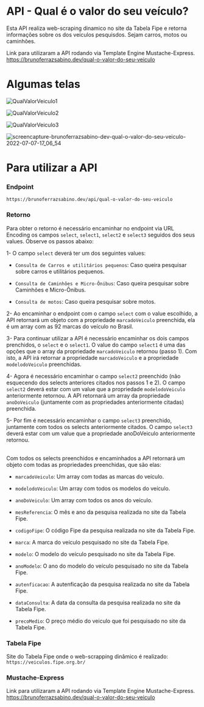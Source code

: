 # API - Qual é o valor do seu veículo?
Esta API realiza web-scraping dinamico no site da Tabela Fipe e retorna informações sobre os dos veículos pesquisdos. Sejam carros, motos ou caminhões. </br>

Link para utilizaram a API rodando via Template Engine Mustache-Express.</br>
<a href="https://brunoferrazsabino.dev/qual-o-valor-do-seu-veiculo" target="_blank">https://brunoferrazsabino.dev/qual-o-valor-do-seu-veiculo</a>

# Algumas telas

![QualValorVeiculo1](https://user-images.githubusercontent.com/28497887/177862584-e0c54100-a959-4a3f-a406-ee136ec68683.PNG)

![QualValorVeiculo2](https://user-images.githubusercontent.com/28497887/177862639-a4716138-595f-401f-b40e-c9b900b27efa.PNG)

![QualValorVeiculo3](https://user-images.githubusercontent.com/28497887/177862667-1a418c3a-9992-45b9-9048-48e158792ef6.PNG)

![screencapture-brunoferrazsabino-dev-qual-o-valor-do-seu-veiculo-2022-07-07-17_06_54](https://user-images.githubusercontent.com/28497887/177862683-3e2d7bcb-c6f5-4d73-88e9-73419137694b.png)

# Para utilizar a API

### Endpoint

`https://brunoferrazsabino.dev/api/qual-o-valor-do-seu-veiculo`

### Retorno

Para obter o retorno é necessário encaminhar no endpoint via URL Encoding os campos `select`, `select1`, `select2` e `select3` seguidos dos seus values. Observe os passos abaixo: </br>

1- O campo `select` deverá ter um dos seguintes values:

 * `Consulta de Carros e utilitários pequenos`: Caso queira pesquisar sobre carros e utilitários pequenos.

 * `Consulta de Caminhões e Micro-Ônibus`: Caso queira pesquisar sobre Caminhões e Micro-Ônibus.

 * `Consulta de motos`: Caso queira pesquisar sobre motos.
 
 2- Ao encaminhar o endpoint com o campo `select` com o value escolhido, a API retornará um objeto com a propriedade `marcadoVeiculo` preenchida, ela é um array com as 92 marcas do veículo no Brasil.</br>
 
 3- Para continuar utilizar a API é necessário encaminhar os dois campos prenchidos, o `select` e o `select1`. O value do campo `select1` é uma das opções que o array da propriedade `marcadoVeiculo` retornou (passo 1). Com isto, a API irá retornar a propriedade `marcadoVeiculo` e a propriedade `modelodoVeiculo` preenchidas. </br>
 
 4- Agora é necessário encaminhar o campo `select2` preenchido (não esquecendo dos selects anteriores citados nos passos 1 e 2). O campo `select2` deverá estar com um value que a propriedade `modelodoVeiculo` anteriormente retornou. A API retornará um array da propriedade `anoDoVeiculo` (juntamente com as propriedades anteriormente citadas) preenchida.</br>
 
 5- Por fim é necessário encaminhar o campo `select3` preenchido, juntamente com todos os selects anteriormente citados. O campo `select3` deverá estar com um value que a propriedade anoDoVeiculo anteriormente retornou.</br></br>
 
 Com todos os selects preenchidos e encaminhados a API retornará um objeto com todas as propriedades preenchidas, que são elas:
 
 
* `marcadoVeiculo`: Um array com todas as marcas do veículo.

* `modelodoVeiculo`: Um array com todos os modelos do veículo.

* `anoDoVeiculo`: Um array com todos os anos do veículo.

* `mesReferencia`: O mês e ano da pesquisa realizada no site da Tabela Fipe.

* `codigoFipe`: O código Fipe da pesquisa realizada no site da Tabela Fipe.

* `marca`: A marca do veículo pesquisado no site da Tabela Fipe.

* `modelo`: O modelo do veículo pesquisado no site da Tabela Fipe.

* `anoModelo`: O ano do modelo do veículo pesquisado no site da Tabela Fipe.

* `autenficacao`: A autenficação da pesquisa realizada no site da Tabela Fipe.

* `dataConsulta`: A data da consulta da pesquisa realizada no site da Tabela Fipe.

* `precoMedio`: O preço médio do veiculo que foi pesquisado no site da Tabela Fipe.
 

 
 ### Tabela Fipe
Site do Tabela Fipe onde o web-scrapping dinâmico é realizado: </br>
`https://veiculos.fipe.org.br/`

### Mustache-Express
Link para utilizaram a API rodando via Template Engine Mustache-Express.</br>
<a href="https://brunoferrazsabino.dev/qual-o-valor-do-seu-veiculo" target="_blank">https://brunoferrazsabino.dev/qual-o-valor-do-seu-veiculo</a>
 
